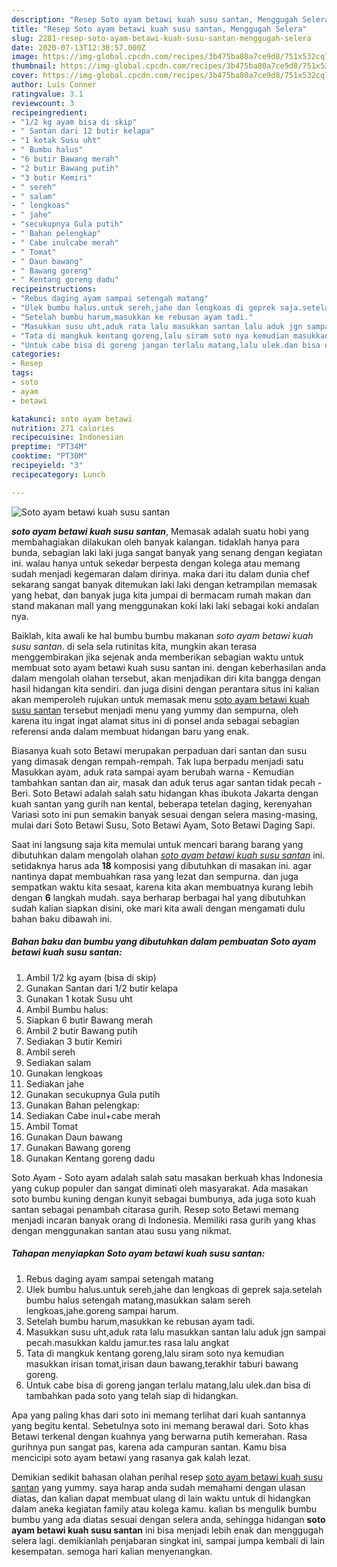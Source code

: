 ```yaml
---
description: "Resep Soto ayam betawi kuah susu santan, Menggugah Selera"
title: "Resep Soto ayam betawi kuah susu santan, Menggugah Selera"
slug: 2281-resep-soto-ayam-betawi-kuah-susu-santan-menggugah-selera
date: 2020-07-13T12:38:57.000Z
image: https://img-global.cpcdn.com/recipes/3b475ba80a7ce9d8/751x532cq70/soto-ayam-betawi-kuah-susu-santan-foto-resep-utama.jpg
thumbnail: https://img-global.cpcdn.com/recipes/3b475ba80a7ce9d8/751x532cq70/soto-ayam-betawi-kuah-susu-santan-foto-resep-utama.jpg
cover: https://img-global.cpcdn.com/recipes/3b475ba80a7ce9d8/751x532cq70/soto-ayam-betawi-kuah-susu-santan-foto-resep-utama.jpg
author: Luis Conner
ratingvalue: 3.1
reviewcount: 3
recipeingredient:
- "1/2 kg ayam bisa di skip"
- " Santan dari 12 butir kelapa"
- "1 kotak Susu uht"
- " Bumbu halus"
- "6 butir Bawang merah"
- "2 butir Bawang putih"
- "3 butir Kemiri"
- " sereh"
- " salam"
- " lengkoas"
- " jahe"
- "secukupnya Gula putih"
- " Bahan pelengkap"
- " Cabe inulcabe merah"
- " Tomat"
- " Daun bawang"
- " Bawang goreng"
- " Kentang goreng dadu"
recipeinstructions:
- "Rebus daging ayam sampai setengah matang"
- "Ulek bumbu halus.untuk sereh,jahe dan lengkoas di geprek saja.setelah bumbu halus setengah matang,masukkan salam sereh lengkoas,jahe.goreng sampai harum."
- "Setelah bumbu harum,masukkan ke rebusan ayam tadi."
- "Masukkan susu uht,aduk rata lalu masukkan santan lalu aduk jgn sampai pecah.masukkan kaldu jamur.tes rasa lalu angkat"
- "Tata di mangkuk kentang goreng,lalu siram soto nya kemudian masukkan irisan tomat,irisan daun bawang,terakhir taburi bawang goreng."
- "Untuk cabe bisa di goreng jangan terlalu matang,lalu ulek.dan bisa di tambahkan pada soto yang telah siap di hidangkan."
categories:
- Resep
tags:
- soto
- ayam
- betawi

katakunci: soto ayam betawi 
nutrition: 271 calories
recipecuisine: Indonesian
preptime: "PT34M"
cooktime: "PT30M"
recipeyield: "3"
recipecategory: Lunch

---
```



![Soto ayam betawi kuah susu santan](https://img-global.cpcdn.com/recipes/3b475ba80a7ce9d8/751x532cq70/soto-ayam-betawi-kuah-susu-santan-foto-resep-utama.jpg)

<b><i>soto ayam betawi kuah susu santan</i></b>, Memasak adalah suatu hobi yang membahagiakan dilakukan oleh banyak kalangan. tidaklah hanya para bunda, sebagian laki laki juga sangat banyak yang senang dengan kegiatan ini. walau hanya untuk sekedar berpesta dengan kolega atau memang sudah menjadi kegemaran dalam dirinya. maka dari itu dalam dunia chef sekarang sangat banyak ditemukan laki laki dengan ketrampilan memasak yang hebat, dan banyak juga kita jumpai di bermacam rumah makan dan stand makanan mall yang menggunakan koki laki laki sebagai koki andalan nya.

Baiklah, kita awali ke hal bumbu bumbu makanan <i>soto ayam betawi kuah susu santan</i>. di sela sela rutinitas kita, mungkin akan terasa menggembirakan jika sejenak anda memberikan sebagian waktu untuk membuat soto ayam betawi kuah susu santan ini. dengan keberhasilan anda dalam mengolah olahan tersebut, akan menjadikan diri kita bangga dengan hasil hidangan kita sendiri. dan juga disini dengan perantara situs ini kalian akan memperoleh rujukan untuk memasak menu <u>soto ayam betawi kuah susu santan</u> tersebut menjadi menu yang yummy dan sempurna, oleh karena itu ingat ingat alamat situs ini di ponsel anda sebagai sebagian referensi anda dalam membuat hidangan baru yang enak.

Biasanya kuah soto Betawi merupakan perpaduan dari santan dan susu yang dimasak dengan rempah-rempah. Tak lupa berpadu menjadi satu Masukkan ayam, aduk rata sampai ayam berubah warna - Kemudian tambahkan santan dan air, masak dan aduk terus agar santan tidak pecah - Beri. Soto Betawi adalah salah satu hidangan khas ibukota Jakarta dengan kuah santan yang gurih nan kental, beberapa tetelan daging, kerenyahan Variasi soto ini pun semakin banyak sesuai dengan selera masing-masing, mulai dari Soto Betawi Susu, Soto Betawi Ayam, Soto Betawi Daging Sapi.


Saat ini langsung saja kita memulai untuk mencari barang barang yang dibutuhkan dalam mengolah olahan <u><i>soto ayam betawi kuah susu santan</i></u> ini. setidaknya harus ada <b>18</b> komposisi yang dibutuhkan di masakan ini. agar nantinya dapat membuahkan rasa yang lezat dan sempurna. dan juga sempatkan waktu kita sesaat, karena kita akan membuatnya kurang lebih dengan <b>6</b> langkah mudah. saya berharap berbagai hal yang dibutuhkan sudah kalian siapkan disini, oke mari kita awali dengan mengamati dulu bahan baku dibawah ini.

<!--inarticleads1-->

##### Bahan baku dan bumbu yang dibutuhkan dalam pembuatan Soto ayam betawi kuah susu santan:

1. Ambil 1/2 kg ayam (bisa di skip)
1. Gunakan  Santan dari 1/2 butir kelapa
1. Gunakan 1 kotak Susu uht
1. Ambil  Bumbu halus:
1. Siapkan 6 butir Bawang merah
1. Ambil 2 butir Bawang putih
1. Sediakan 3 butir Kemiri
1. Ambil  sereh
1. Sediakan  salam
1. Gunakan  lengkoas
1. Sediakan  jahe
1. Gunakan secukupnya Gula putih
1. Gunakan  Bahan pelengkap:
1. Sediakan  Cabe inul+cabe merah
1. Ambil  Tomat
1. Gunakan  Daun bawang
1. Gunakan  Bawang goreng
1. Gunakan  Kentang goreng dadu


Soto Ayam - Soto ayam adalah salah satu masakan berkuah khas Indonesia yang cukup populer dan sangat diminati oleh masyarakat. Ada masakan soto bumbu kuning dengan kunyit sebagai bumbunya, ada juga soto kuah santan sebagai penambah citarasa gurih. Resep soto Betawi memang menjadi incaran banyak orang di Indonesia. Memiliki rasa gurih yang khas dengan menggunakan santan atau susu yang nikmat. 

<!--inarticleads2-->

##### Tahapan menyiapkan Soto ayam betawi kuah susu santan:

1. Rebus daging ayam sampai setengah matang
1. Ulek bumbu halus.untuk sereh,jahe dan lengkoas di geprek saja.setelah bumbu halus setengah matang,masukkan salam sereh lengkoas,jahe.goreng sampai harum.
1. Setelah bumbu harum,masukkan ke rebusan ayam tadi.
1. Masukkan susu uht,aduk rata lalu masukkan santan lalu aduk jgn sampai pecah.masukkan kaldu jamur.tes rasa lalu angkat
1. Tata di mangkuk kentang goreng,lalu siram soto nya kemudian masukkan irisan tomat,irisan daun bawang,terakhir taburi bawang goreng.
1. Untuk cabe bisa di goreng jangan terlalu matang,lalu ulek.dan bisa di tambahkan pada soto yang telah siap di hidangkan.


Apa yang paling khas dari soto ini memang terlihat dari kuah santannya yang begitu kental. Sebetulnya soto ini memang berawal dari. Soto khas Betawi terkenal dengan kuahnya yang berwarna putih kemerahan. Rasa gurihnya pun sangat pas, karena ada campuran santan. Kamu bisa mencicipi soto ayam betawi yang rasanya gak kalah lezat. 

Demikian sedikit bahasan olahan perihal resep <u>soto ayam betawi kuah susu santan</u> yang yummy. saya harap anda sudah memahami dengan ulasan diatas, dan kalian dapat membuat ulang di lain waktu untuk di hidangkan dalam aneka kegiatan family atau kolega kamu. kalian bs mengulik bumbu bumbu yang ada diatas sesuai dengan selera anda, sehingga hidangan <b>soto ayam betawi kuah susu santan</b> ini bisa menjadi lebih enak dan menggugah selera lagi. demikianlah penjabaran singkat ini, sampai jumpa kembali di lain kesempatan. semoga hari kalian menyenangkan.
